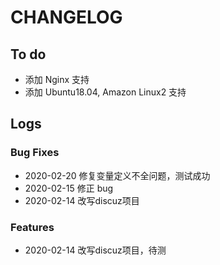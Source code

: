 # CHANGELOG

## To do

* 添加 Nginx 支持
* 添加 Ubuntu18.04, Amazon Linux2 支持

## Logs

### Bug Fixes

* 2020-02-20  修复变量定义不全问题，测试成功
* 2020-02-15  修正 bug
* 2020-02-14  改写discuz项目

### Features

* 2020-02-14  改写discuz项目，待测